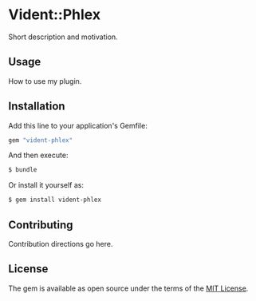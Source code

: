 # Vident::Phlex
Short description and motivation.

## Usage
How to use my plugin.

## Installation
Add this line to your application's Gemfile:

```ruby
gem "vident-phlex"
```

And then execute:
```bash
$ bundle
```

Or install it yourself as:
```bash
$ gem install vident-phlex
```

## Contributing
Contribution directions go here.

## License
The gem is available as open source under the terms of the [MIT License](https://opensource.org/licenses/MIT).
